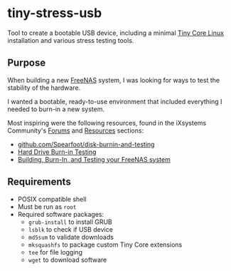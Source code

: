 # tiny-stress-usb

Tool to create a bootable USB device, including a minimal [Tiny Core Linux](http://tinycorelinux.net/) installation and various stress testing tools.

## Purpose

When building a new [FreeNAS](https://www.freenas.org/) system, I was looking for ways to test the stability of the hardware.

I wanted a bootable, ready-to-use environment that included everything I needed to burn-in a new system.

Most inspiring were the following resources, found in the iXsystems Community's [Forums](https://www.ixsystems.com/community/) and [Resources](https://www.ixsystems.com/community/resources/) sections:

* [github.com/Spearfoot/disk-burnin-and-testing](https://github.com/Spearfoot/disk-burnin-and-testing)
* [Hard Drive Burn-in Testing](https://www.ixsystems.com/community/resources/hard-drive-burn-in-testing.92/)
* [Building, Burn-In, and Testing your FreeNAS system](https://www.ixsystems.com/community/threads/building-burn-in-and-testing-your-freenas-system.17750/)

## Requirements

* POSIX compatible shell
* Must be run as `root`
* Required software packages:
  * `grub-install` to install GRUB
  * `lsblk` to check if USB device
  * `md5sum` to validate downloads
  * `mksquashfs` to package custom Tiny Core extensions
  * `tee` for file logging
  * `wget` to download software
